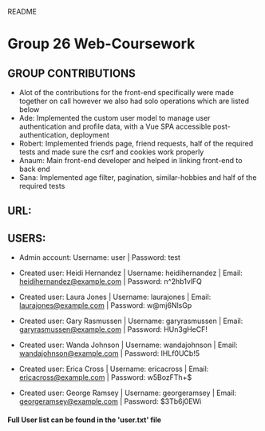README
# Group 26 Web-Coursework

## GROUP CONTRIBUTIONS
- Alot of the contributions for the front-end specifically were made together on call however we also had solo operations which are listed below
- Ade: Implemented the custom user model to manage user authentication and profile data, with a Vue SPA accessible post-authentication, deployment
- Robert: Implemented friends page, friend requests, half of the required tests and made sure the csrf and cookies work properly
- Anaum: Main front-end developer and helped in linking front-end to back end
- Sana: Implemented age filter, pagination, similar-hobbies and half of the required tests

## URL:

## USERS:
- Admin account: Username: user | Password: test

- Created user: Heidi Hernandez | Username: heidihernandez | Email: heidihernandez@example.com | Password: n^2hb1vlFQ
- Created user: Laura Jones | Username: laurajones | Email: laurajones@example.com | Password: w@mj6NlsGp
- Created user: Gary Rasmussen | Username: garyrasmussen | Email: garyrasmussen@example.com | Password: HUn3gHeCF!
- Created user: Wanda Johnson | Username: wandajohnson | Email: wandajohnson@example.com | Password: lHLf0UCb!5
- Created user: Erica Cross | Username: ericacross | Email: ericacross@example.com | Password: w5BozFTh+$
- Created user: George Ramsey | Username: georgeramsey | Email: georgeramsey@example.com | Password: $3Tb6j0EWi

#### Full User list can be found in the 'user.txt' file
